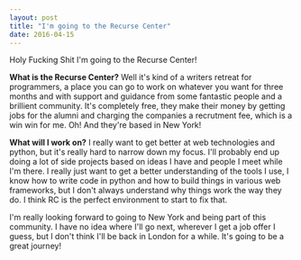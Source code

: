 ```yaml
---
layout: post
title: "I'm going to the Recurse Center"
date: 2016-04-15
---
```


Holy Fucking Shit I'm going to the Recurse Center!
  
**What is the Recurse Center?** Well it's kind of a writers retreat for programmers, a place you can go to work on whatever you want for three months and with support and guidance from some fantastic people and a brillient community. It's completely free, they make their money by getting jobs for the alumni and charging the companies a recrutment fee, which is a win win for me. Oh! And they're based in New York!
  
**What will I work on?** I really want to get better at web technologies and python, but it's really hard to narrow down my focus. I'll probably end up doing a lot of side projects based on ideas I have and people I meet while I'm there. I really just want to get a better understanding of the tools I use, I know how to write code in python and how to build things in various web frameworks, but I don't always understand why things work the way they do. I think RC is the perfect environment to start to fix that.

I'm really looking forward to going to New York and being part of this community. I have no idea where I'll go next, wherever I get a job offer I guess, but I don't think I'll be back in London for a while.
It's going to be a great journey!
  